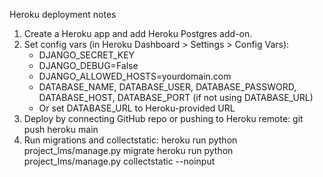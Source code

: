 Heroku deployment notes

1. Create a Heroku app and add Heroku Postgres add-on.
2. Set config vars (in Heroku Dashboard > Settings > Config Vars):
   - DJANGO_SECRET_KEY
   - DJANGO_DEBUG=False
   - DJANGO_ALLOWED_HOSTS=yourdomain.com
   - DATABASE_NAME, DATABASE_USER, DATABASE_PASSWORD, DATABASE_HOST, DATABASE_PORT (if not using DATABASE_URL)
   - Or set DATABASE_URL to Heroku-provided URL
3. Deploy by connecting GitHub repo or pushing to Heroku remote:
   git push heroku main
4. Run migrations and collectstatic:
   heroku run python project_lms/manage.py migrate
   heroku run python project_lms/manage.py collectstatic --noinput
